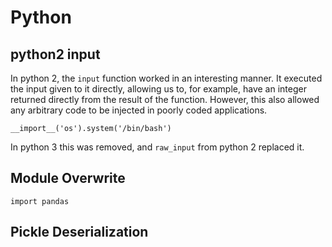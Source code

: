 # Python

## python2 input

In python 2, the `input` function worked in an interesting manner.  It executed the input given to it directly, allowing us to, for example, have an integer returned directly from the result of the function.  However, this also allowed any arbitrary code to be injected in poorly coded applications.

```
__import__('os').system('/bin/bash')
```

In python 3 this was removed, and `raw_input` from python 2 replaced it.

## Module Overwrite

```
import pandas
```

## Pickle Deserialization



